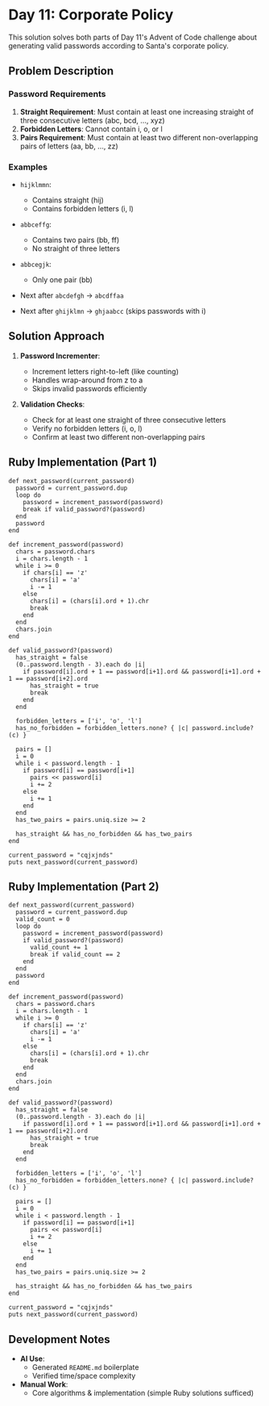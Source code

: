 # Day 11: Corporate Policy

This solution solves both parts of Day 11's Advent of Code challenge about generating valid passwords according to Santa's corporate policy.

## Problem Description

### Password Requirements

1. **Straight Requirement**: Must contain at least one increasing straight of three consecutive letters (abc, bcd, ..., xyz)
2. **Forbidden Letters**: Cannot contain i, o, or l
3. **Pairs Requirement**: Must contain at least two different non-overlapping pairs of letters (aa, bb, ..., zz)

### Examples

- `hijklmmn`:
  - Contains straight (hij)
  - Contains forbidden letters (i, l)
  
- `abbceffg`:
  - Contains two pairs (bb, ff)
  - No straight of three letters
  
- `abbcegjk`:
  - Only one pair (bb)
  
- Next after `abcdefgh` → `abcdffaa`
- Next after `ghijklmn` → `ghjaabcc` (skips passwords with i)

## Solution Approach

1. **Password Incrementer**:
   - Increment letters right-to-left (like counting)
   - Handles wrap-around from z to a
   - Skips invalid passwords efficiently

2. **Validation Checks**:
   - Check for at least one straight of three consecutive letters
   - Verify no forbidden letters (i, o, l)
   - Confirm at least two different non-overlapping pairs

## Ruby Implementation (Part 1)

```
def next_password(current_password)
  password = current_password.dup
  loop do
    password = increment_password(password)
    break if valid_password?(password)
  end
  password
end

def increment_password(password)
  chars = password.chars
  i = chars.length - 1
  while i >= 0
    if chars[i] == 'z'
      chars[i] = 'a'
      i -= 1
    else
      chars[i] = (chars[i].ord + 1).chr
      break
    end
  end
  chars.join
end

def valid_password?(password)
  has_straight = false
  (0..password.length - 3).each do |i|
    if password[i].ord + 1 == password[i+1].ord && password[i+1].ord + 1 == password[i+2].ord
      has_straight = true
      break
    end
  end

  forbidden_letters = ['i', 'o', 'l']
  has_no_forbidden = forbidden_letters.none? { |c| password.include?(c) }

  pairs = []
  i = 0
  while i < password.length - 1
    if password[i] == password[i+1]
      pairs << password[i]
      i += 2
    else
      i += 1
    end
  end
  has_two_pairs = pairs.uniq.size >= 2

  has_straight && has_no_forbidden && has_two_pairs
end

current_password = "cqjxjnds"
puts next_password(current_password)
```
## Ruby Implementation (Part 2)

```
def next_password(current_password)
  password = current_password.dup
  valid_count = 0
  loop do
    password = increment_password(password)
    if valid_password?(password)
      valid_count += 1
      break if valid_count == 2
    end
  end
  password
end

def increment_password(password)
  chars = password.chars
  i = chars.length - 1
  while i >= 0
    if chars[i] == 'z'
      chars[i] = 'a'
      i -= 1
    else
      chars[i] = (chars[i].ord + 1).chr
      break
    end
  end
  chars.join
end

def valid_password?(password)
  has_straight = false
  (0..password.length - 3).each do |i|
    if password[i].ord + 1 == password[i+1].ord && password[i+1].ord + 1 == password[i+2].ord
      has_straight = true
      break
    end
  end

  forbidden_letters = ['i', 'o', 'l']
  has_no_forbidden = forbidden_letters.none? { |c| password.include?(c) }

  pairs = []
  i = 0
  while i < password.length - 1
    if password[i] == password[i+1]
      pairs << password[i]
      i += 2
    else
      i += 1
    end
  end
  has_two_pairs = pairs.uniq.size >= 2

  has_straight && has_no_forbidden && has_two_pairs
end

current_password = "cqjxjnds"
puts next_password(current_password)
```

## Development Notes  
- **AI Use**:  
  - Generated `README.md` boilerplate  
  - Verified time/space complexity  
- **Manual Work**:  
  - Core algorithms & implementation (simple Ruby solutions sufficed)  